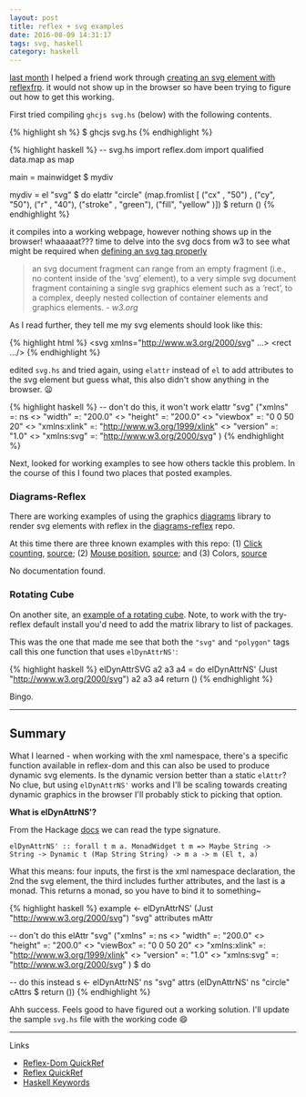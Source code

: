```yaml
---
layout: post
title: reflex + svg examples
date: 2016-08-09 14:31:17
tags: svg, haskell
category: haskell
---
```


[last month](/5min/2016/07/08/svg-reflex/) I helped a friend work through [creating an svg element with reflexfrp][0]. it would not show up in the browser so have been trying to figure out how to get this working.

First tried compiling `ghcjs svg.hs` (below) with the following contents.

{% highlight sh %}
$ ghcjs svg.hs
{% endhighlight %}

{% highlight haskell %}
-- svg.hs
import reflex.dom
import qualified data.map as map

main = mainwidget $ mydiv

mydiv = el "svg" $ do
  elattr "circle"  (map.fromlist [ ("cx" , "50") , ("cy", "50"), ("r" , "40"), ("stroke" , "green"), ("fill",  "yellow" )]) $ return ()
{% endhighlight %}


it compiles into a working webpage, however nothing shows up in the browser! whaaaaat??? time to delve into the svg docs from w3 to see what might be required when [defining an svg tag properly][1]

> an svg document fragment can range from an empty fragment (i.e., no content inside of the ‘svg’ element), to a very simple svg document fragment containing a single svg graphics element such as a ‘rect’, to a complex, deeply nested collection of container elements and graphics elements. *- w3.org*

As I read further, they tell me my svg elements should look like this: 

{% highlight html %}
<svg xmlns="http://www.w3.org/2000/svg" …>
  <rect …/>
</svg>
{% endhighlight %}

edited `svg.hs` and tried again, using `elattr` instead of `el` to add attributes to the svg element but guess what, this also didn't show anything in the browser. :frowning:

{% highlight haskell %}
-- don't do this, it won't work
elattr "svg" 
    ("xmlns" =: ns 
      <> "width" =: "200.0" 
      <> "height" =: "200.0"
      <> "viewbox" =: "0 0 50 20"
      <> "xmlns:xlink" =: "http://www.w3.org/1999/xlink"
      <> "version" =: "1.0" 
      <> "xmlns:svg" =: "http://www.w3.org/2000/svg"
    )
{% endhighlight %}

Next, looked for working examples to see how others tackle this problem. In the course of this I found two places that posted examples.

### Diagrams-Reflex

There are working examples of using the graphics [diagrams][9] library to render svg elements with reflex in the [diagrams-reflex][2] repo. 

At this time there are three known examples with this repo: (1) [Click counting][3], [source][4]; (2) [Mouse position][5], [source][6]; and (3) Colors, [source][8]

No documentation found.

### Rotating Cube

On another site, an [example of a rotating cube](http://rosettacode.org/wiki/Draw_a_rotating_cube). Note, to work with the try-reflex default install you'd need to add the matrix library to list of packages.

This was the one that made me see that both the `"svg"` and `"polygon"` tags call this one function that uses `elDynAttrNS'`:

{% highlight haskell %}
elDynAttrSVG a2 a3 a4 = do 
    elDynAttrNS' (Just "http://www.w3.org/2000/svg") a2 a3 a4
    return ()
{% endhighlight %}

Bingo.

---

## Summary

What I learned - when working with the xml namespace, there's a specific function available in reflex-dom and this can also be used to produce dynamic svg elements. Is the dynamic version better than a static `elAttr`? No clue, but using `elDynAttrNS'` works and I'll be scaling towards creating dynamic graphics in the browser I'll probably stick to picking that option.

**What is elDynAttrNS'?**

From the Hackage [docs](https://hackage.haskell.org/package/reflex-dom-0.3/docs/Reflex-Dom-Widget-Basic.html) we can read the type signature.

`elDynAttrNS' :: forall t m a. MonadWidget t m => Maybe String -> String -> Dynamic t (Map String String) -> m a -> m (El t, a)` 

What this means: four inputs, the first is the xml namespace declaration, the 2nd the svg element, the third includes further attributes, and the last is a monad. This returns a monad, so you have to bind it to something~

{% highlight haskell %}
example <- elDynAttrNS' (Just "http://www.w3.org/2000/svg") "svg" attributes mAttr

-- don't do this
elAttr "svg" ("xmlns" =: ns <> "width" =: "200.0" <> "height" =: "200.0"
             <> "viewBox" =: "0 0 50 20"
             <> "xmlns:xlink" =: "http://www.w3.org/1999/xlink"
             <> "version" =: "1.0" <> "xmlns:svg" =: "http://www.w3.org/2000/svg"
             ) $ do


-- do this instead
 s <- elDynAttrNS' ns "svg" attrs (elDynAttrNS' ns "circle" cAttrs $ return ())
{% endhighlight %}


Ahh success. Feels good to have figured out a working solution. I'll update the sample `svg.hs` file with the working code :smile:


[0]: http://stackoverflow.com/questions/38268962/a-single-svg-element-with-reflex-frp/38270441#38270441

--- 
Links

* [Reflex-Dom QuickRef](https://github.com/reflex-frp/reflex-dom/blob/develop/Quickref.md)
* [Reflex QuickRef](https://github.com/reflex-frp/reflex/blob/develop/Quickref.md)
* [Haskell Keywords](https://wiki.haskell.org/Keywords)


[1]: https://www.w3.org/TR/SVG/struct.html#NewDocumentOverview
[2]: https://github.com/diagrams/diagrams-reflex
[3]: http://bergey.github.io/gooey/diagrams-reflex-counting/
[4]: https://github.com/diagrams/diagrams-reflex/blob/master/example/src/Counting.hs
[5]: http://bergey.github.io/gooey/diagrams-reflex-follow/
[6]: https://github.com/diagrams/diagrams-reflex/blob/master/example/src/Follow.hs
[8]: https://github.com/diagrams/diagrams-reflex/blob/master/example/src/Colors.hs
[9]: https://github.com/diagrams/diagrams
